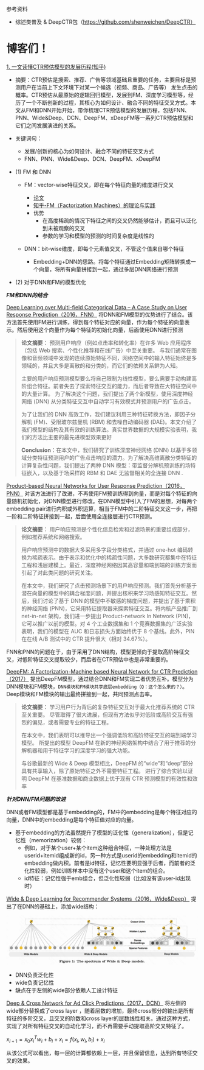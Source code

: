 


参考资料
- 综述类普及 & DeepCTR包（https://github.com/shenweichen/DeepCTR）



# 博客们！

[1. 一文读懂CTR预估模型的发展历程(知乎)](https://zhuanlan.zhihu.com/p/465520407)
  
- 摘要：CTR预估是搜索、推荐、广告等领域基础且重要的任务，主要目标是预测用户在当前上下文环境下对某一个候选（视频、商品、广告等） 发生点击的概率。CTR预估从最原始的逻辑回归模型，发展到FM、深度学习模型等，经历了一个不断创新的过程，其核心为如何设计、融合不同的特征交叉方式。本文从FM和DNN开始开始，带你梳理CTR预估模型的发展历程，包括FNN、PNN、Wide&Deep、DCN、DeepFM、xDeepFM等一系列CTR预估模型和它们之间发展演进的关系。


- 关键词句：
  - 发展/创新的核心为如何设计、融合不同的特征交叉方式
  - FNN、PNN、Wide&Deep、DCN、DeepFM、xDeepFM


- (1) FM 和 DNN
  - FM：vector-wise特征交叉，即在每个特征向量的维度进行交叉
    - [论文](https://www.csie.ntu.edu.tw/~b97053/paper/Rendle2010FM.pdf) 
    - [知乎-FM（Factorization Machines）的理论与实践](https://zhuanlan.zhihu.com/p/50426292)
    - 优势
      - 在高度稀疏的情况下特征之间的交叉仍然能够估计，而且可以泛化到未被观察的交叉
      - 参数的学习和模型的预测的时间复杂度是线性的
    
  - DNN：bit-wise维度，即每个元素值交叉，不管这个值来自哪个特征
    - Embedding+DNN的思路。将每个特征通过Embedding矩阵转换成一个向量，将所有向量拼接到一起，通过多层DNN网络进行预测

- (2) 对于DNN和FM的模型优化

***FM和DNN的结合***

[Deep Learning over Multi-field Categorical Data – A Case Study on User Response Prediction（2016，FNN）](https://arxiv.org/pdf/1601.02376.pdf?ref=https://githubhelp.com)
将DNN和FM模型的优势进行了结合。该方法首先使用FM进行训练，得到每个特征对应的向量，作为每个特征的向量表示。然后使用这个向量作为每个特征的初始化向量，后面使用DNN进行预测

> **论文摘要**：
> 预测用户响应（例如点击率和转化率）在许多 Web 应用程序（包括 Web 搜索、个性化推荐和在线广告）中至关重要。
> 与我们通常在图像和音频领域中发现的连续原始特征不同，网络空间中的输入特征始终是多领域的，并且大多是离散的和分类的，而它们的依赖关系鲜为人知。 
> 
> 主要的用户响应预测模型要么将自己限制为线性模型，要么需要手动构建高阶组合特征。前者失去了探索特征交互的能力，而后者导致在大特征空间中的大量计算。
> 为了解决这个问题，我们提出了两个新模型，使用深度神经网络 (DNN) 从分类特征交互中自动学习有效模式并预测用户的广告点击。
> 
> 为了让我们的 DNN 高效工作，我们建议利用三种特征转换方法，即因子分解机 (FM)、受限玻尔兹曼机 (RBM) 和去噪自动编码器 (DAE)。本文介绍了我们模型的结构及其有效的训练算法。真实世界数据的大规模实验表明，我们的方法比主要的最先进模型效果更好
> 
> **Conclusion**：在本文中，我们研究了训练深度神经网络 (DNN) 以基于多领域分类特征预测用户的广告点击响应的潜力。为了解决高维离散分类特征的计算复杂性问题，我们提出了两种 DNN 模型：带监督分解机预训练的场特征嵌入，以及基于场采样的 RBM 和 DAE 无监督相关的全连接 DNN .


[Product-based Neural Networks for User Response Prediction（2016，PNN）](https://arxiv.org/pdf/1807.00311.pdf)
对该方法进行了改进，不再使用FM预训练得到向量，而是对每个特征的向量随机初始化，对DNN模型进行修改。在DNN模型中引入了FM的思想，对每两个embedding pair进行内积或外积运算，相当于FM中的二阶特征交叉这一步，再把一阶和二阶特征拼接到一起，后面使用全连接层进行CTR预测。

> **论文摘要**：
> 用户响应预测是个性化信息检索和过滤场景的重要组成部分，例如推荐系统和网络搜索。 
> 
> 用户响应预测中的数据大多采用多字段分类格式，并通过 one-hot 编码转换为稀疏表示。由于表示和优化中的稀疏性问题，大多数研究都集中在特征工程和浅层建模上。最近，深度神经网络因其高容量和端到端的训练方案而引起了对此类问题的研究关注。
> 
>在本文中，我们研究了点击预测场景下的用户响应预测。我们首先分析基于潜在向量的模型中的耦合梯度问题，并提出核积来学习场感知特征交互。然后，我们讨论了基于 DNN 的模型中不敏感的梯度问题，并提出了基于乘积的神经网络 (PNN)，它采用特征提取器来探索特征交互。将内核产品推广到 net-in-net 架构，我们进一步提出 Product-network In Network (PIN)，它可以推广以前的模型。对 4 个工业数据集和 1 个竞赛数据集的广泛实验表明，我们的模型在 AUC 和日志损失方面始终优于 8 个基线。此外，PIN 在在线 A/B 测试中的 CTR 提升很大（相对 34.67%）。

FNN和PNN的问题在于，由于采用了DNN结构，模型更倾向于提取高阶特征交叉，对低阶特征交叉提取较少，而后者在CTR预估中也是非常重要的。

[DeepFM: A Factorization-Machine based Neural Network for CTR Prediction（2017）](https://arxiv.org/pdf/1703.04247.pdf)
提出DeepFM模型，通过结合DNN和FM实现二者优势互补。模型分为DNN模块和FM模块，`DNN模块和FM模块共享底层embedding（Q：这个怎么来的？）`。Deep模块和FM模块的输出最终拼接到一起，共同预测点击率。

> **论文摘要**： 
> 学习用户行为背后的复杂特征交互对于最大化推荐系统的 CTR 至关重要。 尽管取得了很大进展，但现有方法似乎对低阶或高阶交互有强烈的偏见，或者需要专业的特征工程。 
>
> 在本文中，我们表明可以推导出一个强调低阶和高阶特征交互的端到端学习模型。 所提出的模型 DeepFM 在新的神经网络架构中结合了用于推荐的分解机器和用于特征学习的深度学习的强大功能。
> 
> 与谷歌最新的 Wide & Deep 模型相比，DeepFM 的“wide”和“deep”部分具有共享输入，除了原始特征之外不需要特征工程。 进行了综合实验以证明 DeepFM 在基准数据和商业数据上优于现有 CTR 预测模型的有效性和效率

***针对DNN/FM问题的改进***

DNN或者FM模型都是基于embedding的，FM中的embedding是每个特征对应的向量，DNN中的embedding是每个特征值对应的向量。
- 基于embedding的方法虽然提升了模型的泛化性（generalization），但是记忆性（memorization）较弱：
  - 例如，对于某个user+某个item这种组合特征，一种处理方法是userid+itemid组成新的id，另一种方式是userid的embedding和itemid的embedding做内积。前者是id特征，记忆性要明显强于后者，而前者的泛化性较弱，例如训练样本中没有这个user和这个item的组合。
  - id特征：记忆性强于emb组合，但泛化性较弱（比如没有该user-id出现时）


[Wide & Deep Learning for Recommender Systems（2016，Wide&Deep）](https://arxiv.org/pdf/1606.07792.pdf)
提出了在DNN的基础上，添加wide结构：

![/pics/img_wideandeep1.png](./img_wideanddeep1.png)

- DNN负责泛化性
- wide负责记忆性
- 缺点在于左侧的wide部分依赖人工设计特征

[Deep & Cross Network for Ad Click Predictions（2017，DCN）](https://arxiv.org/pdf/1708.05123.pdf) 将左侧的wide部分替换成了cross layer ，随着层数的增加，最终cross部分的输出是所有特征的多阶交叉，且交叉的阶数和cross layer的层数线性相关。通过这种方式，实现了对所有特征交叉的自动化学习，而不再需要手动提取高阶交叉特征了。

$x_{l+1} = x_{0} x_{l}^{T} w_{l} + b_{l} + x_{l} = f(x_{l}, w_{l}, b_{l}) + x_{l}$

从该公式可以看出，每一层的计算都依赖上一层，并且保留信息，达到所有特征交叉的效果。
